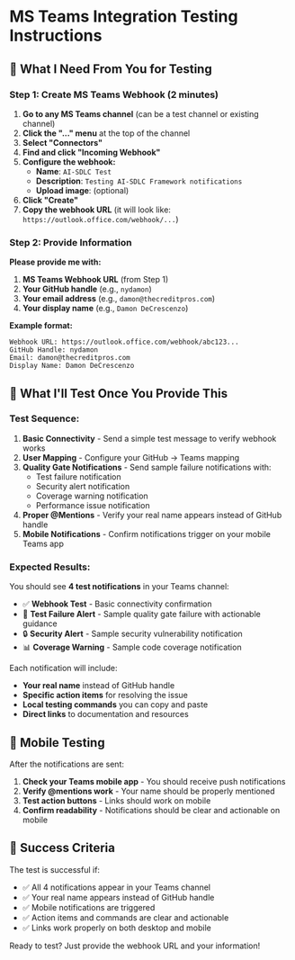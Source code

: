 # MS Teams Integration Testing Instructions

## 🧪 What I Need From You for Testing

### Step 1: Create MS Teams Webhook (2 minutes)

1. **Go to any MS Teams channel** (can be a test channel or existing channel)
2. **Click the "..." menu** at the top of the channel
3. **Select "Connectors"**
4. **Find and click "Incoming Webhook"**
5. **Configure the webhook:**
   - **Name**: `AI-SDLC Test`
   - **Description**: `Testing AI-SDLC Framework notifications`
   - **Upload image**: (optional)
6. **Click "Create"**
7. **Copy the webhook URL** (it will look like: `https://outlook.office.com/webhook/...`)

### Step 2: Provide Information

**Please provide me with:**

1. **MS Teams Webhook URL** (from Step 1)
2. **Your GitHub handle** (e.g., `nydamon`)
3. **Your email address** (e.g., `damon@thecreditpros.com`)
4. **Your display name** (e.g., `Damon DeCrescenzo`)

**Example format:**
```
Webhook URL: https://outlook.office.com/webhook/abc123...
GitHub Handle: nydamon
Email: damon@thecreditpros.com
Display Name: Damon DeCrescenzo
```

## 🚀 What I'll Test Once You Provide This

### Test Sequence:
1. **Basic Connectivity** - Send a simple test message to verify webhook works
2. **User Mapping** - Configure your GitHub → Teams mapping
3. **Quality Gate Notifications** - Send sample failure notifications with:
   - Test failure notification
   - Security alert notification
   - Coverage warning notification
   - Performance issue notification
4. **Proper @Mentions** - Verify your real name appears instead of GitHub handle
5. **Mobile Notifications** - Confirm notifications trigger on your mobile Teams app

### Expected Results:
You should see **4 test notifications** in your Teams channel:
- ✅ **Webhook Test** - Basic connectivity confirmation
- 🚨 **Test Failure Alert** - Sample quality gate failure with actionable guidance
- 🔒 **Security Alert** - Sample security vulnerability notification
- 📊 **Coverage Warning** - Sample code coverage notification

Each notification will include:
- **Your real name** instead of GitHub handle
- **Specific action items** for resolving the issue
- **Local testing commands** you can copy and paste
- **Direct links** to documentation and resources

## 📱 Mobile Testing

After the notifications are sent:
1. **Check your Teams mobile app** - You should receive push notifications
2. **Verify @mentions work** - Your name should be properly mentioned
3. **Test action buttons** - Links should work on mobile
4. **Confirm readability** - Notifications should be clear and actionable on mobile

## 🎯 Success Criteria

The test is successful if:
- ✅ All 4 notifications appear in your Teams channel
- ✅ Your real name appears instead of GitHub handle
- ✅ Mobile notifications are triggered
- ✅ Action items and commands are clear and actionable
- ✅ Links work properly on both desktop and mobile

Ready to test? Just provide the webhook URL and your information!
